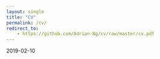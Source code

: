 ```yaml
---
layout: single
title: "CV"
permalink: /cv/
redirect_to: 
    - https://github.com/Adrian-Ng/cv/raw/master/cv.pdf
---
```


2019-02-10